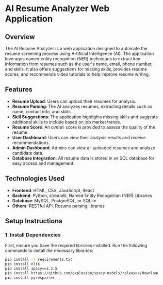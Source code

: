 # AI Resume Analyzer Web Application

## Overview
The AI Resume Analyzer is a web application designed to automate the resume screening process using Artificial Intelligence (AI). The application leverages named entity recognition (NER) techniques to extract key information from resumes such as the user's name, email, phone number, and skills. It also offers suggestions for missing skills, provides resume scores, and recommends video tutorials to help improve resume writing.

## Features
- **Resume Upload**: Users can upload their resumes for analysis.
- **Resume Parsing**: The AI analyzes resumes, extracting details such as name, contact info, and skills.
- **Skill Suggestions**: The application highlights missing skills and suggests additional skills to include based on job market trends.
- **Resume Score**: An overall score is provided to assess the quality of the resume.
- **User Dashboard**: Users can view their analysis results and receive recommendations.
- **Admin Dashboard**: Admins can view all uploaded resumes and analyze candidate data.
- **Database Integration**: All resume data is stored in an SQL database for easy access and management.

## Technologies Used
- **Frontend**: HTML, CSS, JavaScript, React
- **Backend**: Python, streamlit, Named Entity Recognition (NER) Libraries
- **Database**: MySQL, PostgreSQL, or SQLite
- **Others**: RESTful API, Resume parsing libraries

## Setup Instructions

### 1. Install Dependencies

First, ensure you have the required libraries installed. Run the following commands to install the necessary libraries:

```bash
pip install -r requirements.txt
pip install nltk
pip install spacy==2.3.5
pip install https://github.com/explosion/spacy-models/releases/download/en_core_web_sm-2.3.1/en_core_web_sm-2.3.1.tar.gz
pip install pyresparser
